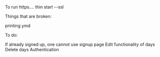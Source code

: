 To run https.... thin start --ssl

Things that are broken:



printing ymd


To do:

If already signed up, one cannot use signup page
Edit functionality of days
Delete days
Authentication
